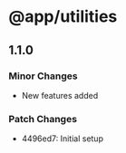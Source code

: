 # @app/utilities

## 1.1.0

### Minor Changes

- New features added

### Patch Changes

- 4496ed7: Initial setup
